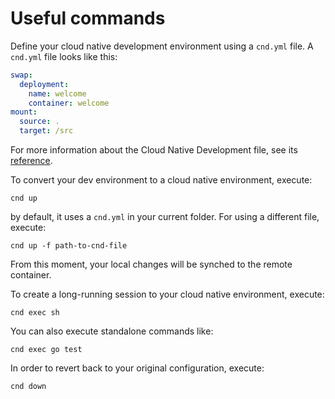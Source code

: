 # Useful commands

Define your cloud native development environment using a `cnd.yml` file. A `cnd.yml` file looks like this:

```yaml
swap:
  deployment:
    name: welcome
    container: welcome
mount:
  source: .
  target: /src
```

For more information about the Cloud Native Development file, see its [reference](docs/cnd-file.md).

To convert your dev environment to a cloud native environment, execute:

```console
cnd up
```

by default, it uses a `cnd.yml` in your current folder. For using a different file, execute:

```console
cnd up -f path-to-cnd-file
```

From this moment, your local changes will be synched to the remote container.

To create a long-running session to your cloud native environment, execute:

```console
cnd exec sh
```

You can also execute standalone commands like:

```console
cnd exec go test
```

In order to revert back to your original configuration, execute:

```console
cnd down
```
